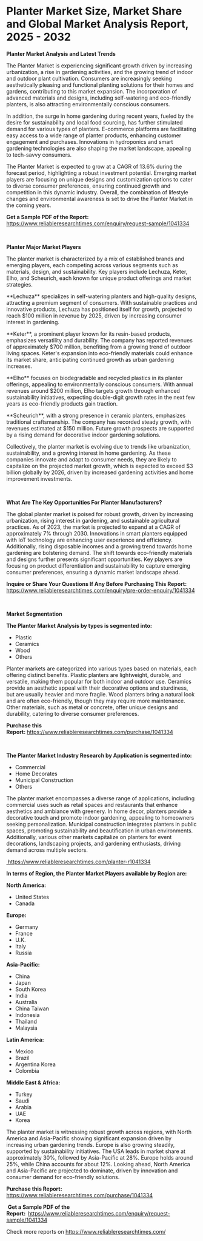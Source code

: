 <p><h1>Planter Market Size, Market Share and Global Market Analysis Report, 2025 - 2032</h1></p><p><strong>Planter Market Analysis and Latest Trends</strong></p>
<p><p>The Planter Market is experiencing significant growth driven by increasing urbanization, a rise in gardening activities, and the growing trend of indoor and outdoor plant cultivation. Consumers are increasingly seeking aesthetically pleasing and functional planting solutions for their homes and gardens, contributing to this market expansion. The incorporation of advanced materials and designs, including self-watering and eco-friendly planters, is also attracting environmentally conscious consumers.</p><p>In addition, the surge in home gardening during recent years, fueled by the desire for sustainability and local food sourcing, has further stimulated demand for various types of planters. E-commerce platforms are facilitating easy access to a wide range of planter products, enhancing customer engagement and purchases. Innovations in hydroponics and smart gardening technologies are also shaping the market landscape, appealing to tech-savvy consumers.</p><p>The Planter Market is expected to grow at a CAGR of 13.6% during the forecast period, highlighting a robust investment potential. Emerging market players are focusing on unique designs and customization options to cater to diverse consumer preferences, ensuring continued growth and competition in this dynamic industry. Overall, the combination of lifestyle changes and environmental awareness is set to drive the Planter Market in the coming years.</p></p>
<p><strong>Get a Sample PDF of the Report:&nbsp;</strong> <a href="https://www.reliableresearchtimes.com/enquiry/request-sample/1041334?utm_campaign=2931&utm_medium=2&utm_source=Github&utm_content=ia&utm_term=05042025&utm_id=planter">https://www.reliableresearchtimes.com/enquiry/request-sample/1041334</a></p>
<p>&nbsp;</p>
<p><strong>Planter Major Market Players</strong></p>
<p><p>The planter market is characterized by a mix of established brands and emerging players, each competing across various segments such as materials, design, and sustainability. Key players include Lechuza, Keter, Elho, and Scheurich, each known for unique product offerings and market strategies.</p><p>**Lechuza** specializes in self-watering planters and high-quality designs, attracting a premium segment of consumers. With sustainable practices and innovative products, Lechuza has positioned itself for growth, projected to reach $100 million in revenue by 2025, driven by increasing consumer interest in gardening.</p><p>**Keter**, a prominent player known for its resin-based products, emphasizes versatility and durability. The company has reported revenues of approximately $700 million, benefiting from a growing trend of outdoor living spaces. Keter's expansion into eco-friendly materials could enhance its market share, anticipating continued growth as urban gardening increases.</p><p>**Elho** focuses on biodegradable and recycled plastics in its planter offerings, appealing to environmentally conscious consumers. With annual revenues around $200 million, Elho targets growth through enhanced sustainability initiatives, expecting double-digit growth rates in the next few years as eco-friendly products gain traction.</p><p>**Scheurich**, with a strong presence in ceramic planters, emphasizes traditional craftsmanship. The company has recorded steady growth, with revenues estimated at $150 million. Future growth prospects are supported by a rising demand for decorative indoor gardening solutions.</p><p>Collectively, the planter market is evolving due to trends like urbanization, sustainability, and a growing interest in home gardening. As these companies innovate and adapt to consumer needs, they are likely to capitalize on the projected market growth, which is expected to exceed $3 billion globally by 2026, driven by increased gardening activities and home improvement investments.</p></p>
<p>&nbsp;</p>
<p><strong>What Are The Key Opportunities For Planter Manufacturers?</strong></p>
<p><p>The global planter market is poised for robust growth, driven by increasing urbanization, rising interest in gardening, and sustainable agricultural practices. As of 2023, the market is projected to expand at a CAGR of approximately 7% through 2030. Innovations in smart planters equipped with IoT technology are enhancing user experience and efficiency. Additionally, rising disposable incomes and a growing trend towards home gardening are bolstering demand. The shift towards eco-friendly materials and designs further presents significant opportunities. Key players are focusing on product differentiation and sustainability to capture emerging consumer preferences, ensuring a dynamic market landscape ahead.</p></p>
<p><strong>Inquire or Share Your Questions If Any Before Purchasing This Report:</strong> <a href="https://www.reliableresearchtimes.com/enquiry/pre-order-enquiry/1041334?utm_campaign=2931&utm_medium=2&utm_source=Github&utm_content=ia&utm_term=05042025&utm_id=planter">https://www.reliableresearchtimes.com/enquiry/pre-order-enquiry/1041334</a></p>
<p>&nbsp;</p>
<p><strong>Market Segmentation</strong></p>
<p><strong>The Planter Market Analysis by types is segmented into:</strong></p>
<p><ul><li>Plastic</li><li>Ceramics</li><li>Wood</li><li>Others</li></ul></p>
<p><p>Planter markets are categorized into various types based on materials, each offering distinct benefits. Plastic planters are lightweight, durable, and versatile, making them popular for both indoor and outdoor use. Ceramics provide an aesthetic appeal with their decorative options and sturdiness, but are usually heavier and more fragile. Wood planters bring a natural look and are often eco-friendly, though they may require more maintenance. Other materials, such as metal or concrete, offer unique designs and durability, catering to diverse consumer preferences.</p></p>
<p><strong>Purchase this Report:&nbsp;</strong><a href="https://www.reliableresearchtimes.com/purchase/1041334?utm_campaign=2931&utm_medium=2&utm_source=Github&utm_content=ia&utm_term=05042025&utm_id=planter">https://www.reliableresearchtimes.com/purchase/1041334</a></p>
<p>&nbsp;</p>
<p><strong>The Planter Market Industry Research by Application is segmented into:</strong></p>
<p><ul><li>Commercial</li><li>Home Decorates</li><li>Municipal Construction</li><li>Others</li></ul></p>
<p><p>The planter market encompasses a diverse range of applications, including commercial uses such as retail spaces and restaurants that enhance aesthetics and ambiance with greenery. In home decor, planters provide a decorative touch and promote indoor gardening, appealing to homeowners seeking personalization. Municipal construction integrates planters in public spaces, promoting sustainability and beautification in urban environments. Additionally, various other markets capitalize on planters for event decorations, landscaping projects, and gardening enthusiasts, driving demand across multiple sectors.</p></p>
<p><a href="https://www.reliableresearchtimes.com/planter-r1041334?utm_campaign=2931&utm_medium=2&utm_source=Github&utm_content=ia&utm_term=05042025&utm_id=planter">&nbsp;https://www.reliableresearchtimes.com/planter-r1041334</a></p>
<p><strong>In terms of Region, the Planter Market Players available by Region are:</strong></p>
<p>
    <p> <strong> North America: </strong>
        <ul>
            <li>United States</li>
            <li>Canada</li>
        </ul>
        </p> 
    <p> <strong> Europe: </strong>
        <ul>
            <li>Germany</li>
            <li>France</li>
            <li>U.K.</li>
            <li>Italy</li>
            <li>Russia</li>
        </ul>
        </p> 
    <p> <strong> Asia-Pacific: </strong>
        <ul>
            <li>China</li>
            <li>Japan</li>
            <li>South Korea</li>
            <li>India</li>
            <li>Australia</li>
            <li>China Taiwan</li>
            <li>Indonesia</li>
            <li>Thailand</li>
            <li>Malaysia</li>
        </ul>
        </p> 
    <p> <strong> Latin America: </strong>
        <ul>
            <li>Mexico</li>
            <li>Brazil</li>
            <li>Argentina Korea</li>
            <li>Colombia</li>
        </ul>
        </p> 
    <p> <strong> Middle East & Africa: </strong>
        <ul>
            <li>Turkey</li>
            <li>Saudi</li>
            <li>Arabia</li>
            <li>UAE</li>
            <li>Korea</li>
        </ul>
    </p>
    </p>
<p><p>The planter market is witnessing robust growth across regions, with North America and Asia-Pacific showing significant expansion driven by increasing urban gardening trends. Europe is also growing steadily, supported by sustainability initiatives. The USA leads in market share at approximately 30%, followed by Asia-Pacific at 28%. Europe holds around 25%, while China accounts for about 12%. Looking ahead, North America and Asia-Pacific are projected to dominate, driven by innovation and consumer demand for eco-friendly solutions.</p></p>
<p><strong>Purchase this Report: </strong><a href="https://www.reliableresearchtimes.com/purchase/1041334?utm_campaign=2931&utm_medium=2&utm_source=Github&utm_content=ia&utm_term=05042025&utm_id=planter">https://www.reliableresearchtimes.com/purchase/1041334</a></p>
<p>&nbsp;<strong>Get a Sample PDF of the Report:&nbsp;&nbsp;</strong><a href="https://www.reliableresearchtimes.com/enquiry/request-sample/1041334?utm_campaign=2931&utm_medium=2&utm_source=Github&utm_content=ia&utm_term=05042025&utm_id=planter">https://www.reliableresearchtimes.com/enquiry/request-sample/1041334</a></p>
<p><strong></strong></p>
<p>Check more reports on <a href="https://www.reliableresearchtimes.com/?utm_campaign=2931&utm_medium=2&utm_source=Github&utm_content=ia&utm_term=05042025&utm_id=planter">https://www.reliableresearchtimes.com/</a></p>